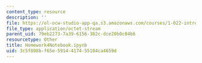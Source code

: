 ```yaml
---
content_type: resource
description: ''
file: https://ol-ocw-studio-app-qa.s3.amazonaws.com/courses/1-022-introduction-to-network-models-fall-2018/3c5f898bf65e5914417455104ca4659d_Homework4Notebook.ipynb
file_type: application/octet-stream
parent_uid: 79eb2273-7a39-6156-382c-dce20b0c04b6
resourcetype: Other
title: Homework4Notebook.ipynb
uid: 3c5f898b-f65e-5914-4174-55104ca4659d
---
```

